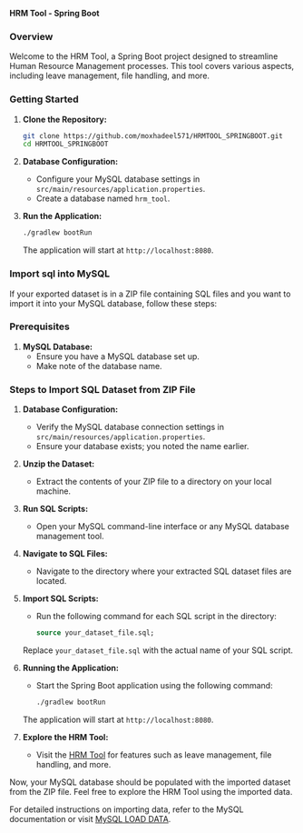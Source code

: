 **HRM Tool - Spring Boot**

### Overview

Welcome to the HRM Tool, a Spring Boot project designed to streamline Human Resource Management processes. This tool covers various aspects, including leave management, file handling, and more.

### Getting Started

1. **Clone the Repository:**
   ```bash
   git clone https://github.com/moxhadeel571/HRMTOOL_SPRINGBOOT.git
   cd HRMTOOL_SPRINGBOOT
   ```

2. **Database Configuration:**
   - Configure your MySQL database settings in `src/main/resources/application.properties`.
   - Create a database named `hrm_tool`.

3. **Run the Application:**
   ```bash
   ./gradlew bootRun
   ```

   The application will start at `http://localhost:8080`.

### Import sql into MySQL
If your exported dataset is in a ZIP file containing SQL files and you want to import it into your MySQL database, follow these steps:

### Prerequisites

1. **MySQL Database:**
   - Ensure you have a MySQL database set up.
   - Make note of the database name.

### Steps to Import SQL Dataset from ZIP File

1. **Database Configuration:**
   - Verify the MySQL database connection settings in `src/main/resources/application.properties`.
   - Ensure your database exists; you noted the name earlier.

2. **Unzip the Dataset:**
   - Extract the contents of your ZIP file to a directory on your local machine.

3. **Run SQL Scripts:**
   - Open your MySQL command-line interface or any MySQL database management tool.

4. **Navigate to SQL Files:**
   - Navigate to the directory where your extracted SQL dataset files are located.

5. **Import SQL Scripts:**
   - Run the following command for each SQL script in the directory:

     ```sql
     source your_dataset_file.sql;
     ```

   Replace `your_dataset_file.sql` with the actual name of your SQL script.

6. **Running the Application:**
   - Start the Spring Boot application using the following command:

     ```bash
     ./gradlew bootRun
     ```

   The application will start at `http://localhost:8080`.

7. **Explore the HRM Tool:**
   - Visit the [HRM Tool](https://github.com/moxhadeel571/HRMTOOL_SPRINGBOOT) for features such as leave management, file handling, and more.

Now, your MySQL database should be populated with the imported dataset from the ZIP file. Feel free to explore the HRM Tool using the imported data.

For detailed instructions on importing data, refer to the MySQL documentation or visit [MySQL LOAD DATA](https://dev.mysql.com/doc/refman/8.0/en/load-data.html).
